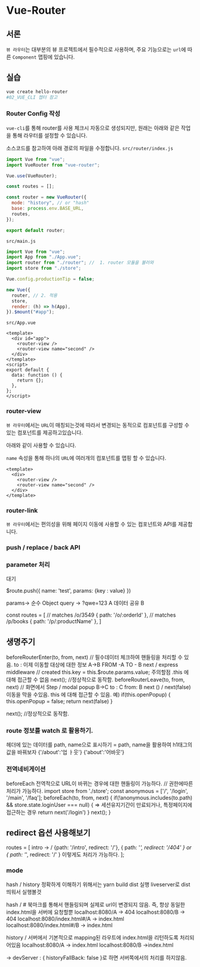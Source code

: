 # Vue-Router

## 서론

`뷰 라우터`는 대부분의 뷰 프로젝트에서 필수적으로 사용하며, 주요 기능으로는 `url`에 따른 `Component` 맵핑에 있습니다.

## 실습

```bash
vue create hello-router
#02_VUE_CLI 챕터 참고
```

### Router Config 작성

`vue-cli`를 통해 router를 사용 체크시 자동으로 생성되지만, 원래는 아래와 같은 작업을 통해 라우터를 설정할 수 있습니다.

소스코드를 참고하여 아래 경로의 파일을 수정합니다.
`src/router/index.js`

```js
import Vue from "vue";
import VueRouter from "vue-router";

Vue.use(VueRouter);

const routes = [];

const router = new VueRouter({
  mode: "history", // or "hash"
  base: process.env.BASE_URL,
  routes,
});

export default router;
```

`src/main.js`

```js
import Vue from "vue";
import App from "./App.vue";
import router from "./router"; //  1. router 모듈을 불러와
import store from "./store";

Vue.config.productionTip = false;

new Vue({
  router, // 2. 적용
  store,
  render: (h) => h(App),
}).$mount("#app");
```

`src/App.vue`

```vue
<template>
  <div id="app">
    <router-view />
    <router-view name="second" />
  </div>
</template>
<script>
export default {
  data: function () {
    return {};
  },
};
</script>
```

### router-view

`뷰 라우터`에서는 `URL`이 매칭되는것에 따라서 변경되는 동적으로 컴포넌트를 구성할 수 있는 컴포넌트를 제공하고있습니다.

아래와 같이 사용할 수 있습니다.

`name` 속성을 통해 하나의 `URL`에 여러개의 컴포넌트를 맵핑 할 수 있습니다.

```vue
<template>
  <div>
    <router-view />
    <router-view name="second" />
  </div>
</template>
```

### router-link

`뷰 라우터`에서는 편의성을 위해 페이지 이동에 사용할 수 있는 컴포넌트와 API를 제공합니다.

### push / replace / back API

### parameter 처리

대기

$route.push({ name: 'test', params: {key : value} })

params-> 순수 Object
query -> ?qwe=123
A
데이터 공유
B

const routes = [
// matches /o/3549
{ path: '/o/:orderId' },
// matches /p/books
{ path: '/p/:productName' },
]

## 생명주기

beforeRouterEnter(to, from, next)
// 필수데이터 체크하여 핸들링을 처리할 수 있음.
to : 이제 이동할 대상에 대한 정보
A->B
FROM -A
TO - B
next / express middleware
// created this.key = this.$route.params.value;
주의할점 .this 에 대해 접근할 수 없음
next(); //정상적으로 동작함.
beforeRouterLeave(to, from, next)
// 화면에서 Step / modal popup
B->C
to : C
from: B
next () / next(false) 이동을 막을 수있음.
this 에 대해 접근할 수 있음.
예)
if(this.openPopup) {
this.openPopup = false;
return next(false)
}

next(); //정상적으로 동작함.

### route 정보를 watch 로 활용하기.

헤더에 있는 데이터를 path, name으로 표시하기 = path, name을 활용하여 h1태그의 값을 바꿔보자
{'/about':'업 ㅏ웃'}
{'about':'어바웃'}

### 전역네비게이션

beforeEach
전역적으로 URL이 바뀌는 경우에 대한 핸들링이 가능하다.
// 권한에따른 처리가 가능하다.
import store from './store';
const anonymous = ['/', '/login', '/main', '/faq'];
beforeEach(to, from, next) {
if(!anonymous.includes(to.path) && store.state.loginUser === null) {
=> 세션유지기간이 만료되거나, 특정페이지에 접근하는 경우
return next('/login')
}
next();
}

## redirect 옵션 사용해보기

routes = [
intro -> /
{path: '/intro', redirect: '/'},
{ path: '*', redirect: '/404' } or { path: '*', redirect: '/' } 이렇게도 처리가 가능하다.
];

### mode

hash / history
정확하게 이해하기 위해서는
yarn build
dist 실행
liveserver로 dist 띄워서 실행볼것

hash / # 북마크를 통해서 핸들링되며 실제로 url이 변경되지 않음. 즉, 항상 동일한 index.html을 서버에 요청할뿐
localhost:8080/A -> 404
localhost:8080/B -> 404
localhost:8080/index.html#/A -> index.html
localhost:8080/index.html#/B -> index.html

history / 서버에서 기본적으로 mapping된 라우트에 index.html을 리턴하도록 처리되어있음
localhost:8080/A -> index.html
localhost:8080/B ->index.html

-> devServer : { historyFallBack: false }로 하면 서버쪽에서의 처리를 하지않음.
